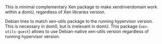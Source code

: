 This is minimal complementary Xen package to make xendriverdomain work within a
domU, regardless of Xen libraries version.

Debian tries to match xen-utils package to the running hypervisor version. This
is necessary in dom0, but is irrelevant in domU. This package
(`xen-utils-guest`) allows to use Debian-native xen-utils version regardless of
running hypervisor version.
